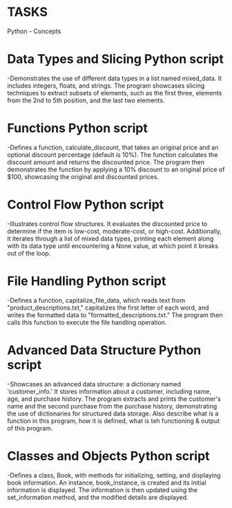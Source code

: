# TASKS
Python - Concepts
# Data Types and Slicing Python script
 -Demonstrates the use of different data types in a list named mixed_data. It includes integers, floats, and strings. The program showcases slicing techniques to extract subsets of elements, such as the first three, elements from the 2nd to 5th position, and the last two elements.

# Functions Python script
-Defines a function, calculate_discount, that takes an original price and an optional discount percentage (default is 10%). The function calculates the discount amount and returns the discounted price. The program then demonstrates the function by applying a 10% discount to an original price of $100, showcasing the original and discounted prices.

# Control Flow Python script 
-Illustrates control flow structures. It evaluates the discounted price to determine if the item is low-cost, moderate-cost, or high-cost. Additionally, it iterates through a list of mixed data types, printing each element along with its data type until encountering a None value, at which point it breaks out of the loop.

# File Handling Python script
-Defines a function, capitalize_file_data, which reads text from "product_descriptions.txt," capitalizes the first letter of each word, and writes the formatted data to "formatted_descriptions.txt." The program then calls this function to execute the file handling operation.

# Advanced Data Structure Python script
-Showcases an advanced data structure: a dictionary named 'customer_info.' It stores information about a customer, including name, age, and purchase history. The program extracts and prints the customer's name and the second purchase from the purchase history, demonstrating the use of dictionaries for structured data storage.
Also describe what is a function in this program, how it is defined, what is teh functioning & output of this program.

# Classes and Objects Python script 
-Defines a class, Book, with methods for initializing, setting, and displaying book information. An instance, book_instance, is created and its initial information is displayed. The information is then updated using the set_information method, and the modified details are displayed.

